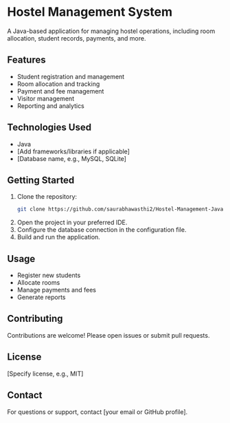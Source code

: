 # Hostel Management System

A Java-based application for managing hostel operations, including room allocation, student records, payments, and more.

## Features

- Student registration and management
- Room allocation and tracking
- Payment and fee management
- Visitor management
- Reporting and analytics

## Technologies Used

- Java
- [Add frameworks/libraries if applicable]
- [Database name, e.g., MySQL, SQLite]

## Getting Started

1. Clone the repository:
    ```bash
    git clone https://github.com/saurabhawasthi2/Hostel-Management-Java
    ```
2. Open the project in your preferred IDE.
3. Configure the database connection in the configuration file.
4. Build and run the application.

## Usage

- Register new students
- Allocate rooms
- Manage payments and fees
- Generate reports

## Contributing

Contributions are welcome! Please open issues or submit pull requests.

## License

[Specify license, e.g., MIT]

## Contact

For questions or support, contact [your email or GitHub profile].